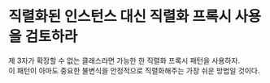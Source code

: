 # 직렬화된 인스턴스 대신 직렬화 프록시 사용을 검토하라
 제 3자가 확장할 수 없는 클래스라면 가능한 한 직렬화 프록시 패턴을 사용하자.    
 이 패턴이 아마도 중요한 불변식을 안정적으로 직렬화해주는 가장 쉬운 방법일 것이다.  